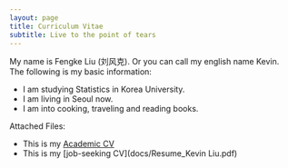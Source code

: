```yaml
---
layout: page
title: Curriculum Vitae
subtitle: Live to the point of tears
---
```


My name is Fengke Liu (刘风克). Or you can call my english name Kevin. The following is my basic information:

- I am studying Statistics in Korea University.
- I am living in Seoul now.
- I am into cooking, traveling and reading books.


Attached Files:

- This is my [Academic CV](docs/CV.pdf)
- This is my [job-seeking CV](docs/Resume_Kevin Liu.pdf)

